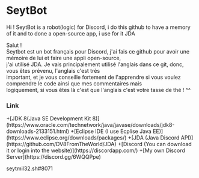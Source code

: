 <h1>SeytBot</h1>
Hi !
SeytBot is a robot(logic) for Discord, i do this github to have a memory of it and to done a open-source app, i use for it JDA

<p>Salut ! 
<br>Seytbot est un bot français pour Discord, j'ai fais ce github pour avoir une mémoire de lui et faire une appli open-source, <br>j'ai utilisé JDA. Je vais principalement utilisé l'anglais dans ce git, donc, vous êtes prévenu, l'anglais c'est très <br>important, et je vous conseille fortement de l'apprendre si vous voulez comprendre le code ainsi que mes commentaires mais <br>logiquement, si vous êtes là c'est que l'anglais c'est votre tasse de thé ! ^^
</p>

<h3>Link</h5>
+[JDK 8(Java SE Development Kit 8)](https://www.oracle.com/technetwork/java/javase/downloads/jdk8-downloads-2133151.html)
+[Eclipse IDE (I use Ecplise Java EE)](https://www.eclipse.org/downloads/packages/)
+[JDA (Java Discord API)](https://github.com/DV8FromTheWorld/JDA)
+[Discord (You can download it or login into the website)](https://discordapp.com/)
+[My own Discord Server](https://discord.gg/6WQQPpe)

seytmil32.sh#8071
